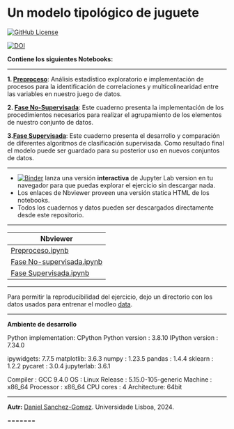 # Un modelo tipológico de juguete

[![GitHub License](https://img.shields.io/github/license/Daniel-SanchezG/Un-modelo-de-juguete)](https://github.com/Daniel-SanchezG/Un-modelo-de-juguete/blob/main/LICENSE)

[![DOI](https://zenodo.org/badge/DOI/10.5281/zenodo.10155404.svg)](https://doi.org/10.5281/zenodo.10155404)




**Contiene los siguientes Notebooks:**

---

**1. [Preproceso](./Multicollinearity.ipynb)**: Análisis estadístico exploratorio e implementación de procesos para la identificación de correlaciones y multicolinearidad entre las variables en nuestro juego de datos.


**2. [Fase No-Supervisada](./CCA_Clustering.ipynb)**: Este cuaderno presenta la implementación de los procedimientos necesarios para realizar el agrupamiento de los elementos de nuestro conjunto de datos.

**3.[Fase Supervisada](./CCA_Classif.ipynb)**: Este cuaderno presenta el desarrollo y comparación de diferentes algoritmos de clasificación supervisada. Como resultado final el modelo puede ser guardado para su posterior uso en nuevos conjuntos de datos.


---

* [![Binder](https://mybinder.org/badge_logo.svg)](https://mybinder.org/v2/gh/Daniel-SanchezG/MACLAS/main) lanza una versión **interactiva** de Jupyter Lab version en tu navegador para que puedas explorar el ejercicio sin descargar nada.  
* Los enlaces de Nbviewer proveen una versión statica HTML de los notebooks.
* Todos los cuadernos y datos pueden ser descargados directamente desde este repositorio. 

---
| Nbviewer |
| ---      |
| [Preproceso.ipynb](https://nbviewer.org/github/Daniel-SanchezG/MACLAS/blob/main/Model_development.ipynb) |
| [Fase No-supervisada.ipynb](https://nbviewer.org/github/Daniel-SanchezG/MACLAS/blob/main/Proof-of-concept.ipynb) |
| [Fase Supervisada.ipynb](https://nbviewer.org/github/Daniel-SanchezG/MACLAS/blob/main/MACLAS.ipynb) |

---
Para permitir la reproducibilidad del ejercicio, dejo un directorio con los datos usados para entrenar el modleo [data](./DATA/cuerpos_preprocessed.xlsx). 

---
**Ambiente de desarrollo**

Python implementation: CPython
Python version       : 3.8.10
IPython version      : 7.34.0

ipywidgets: 7.7.5
matplotlib: 3.6.3
numpy     : 1.23.5
pandas    : 1.4.4
sklearn   : 1.2.2
pycaret   : 3.0.4
jupyterlab: 3.6.1

Compiler    : GCC 9.4.0
OS          : Linux
Release     : 5.15.0-105-generic
Machine     : x86_64
Processor   : x86_64
CPU cores   : 4
Architecture: 64bit

---
**Autr:** [Daniel Sanchez-Gomez](mailto:daniel-sanchez-gomez@edu.ulisboa.pt). Universidade Lisboa, 2024. 

=======

